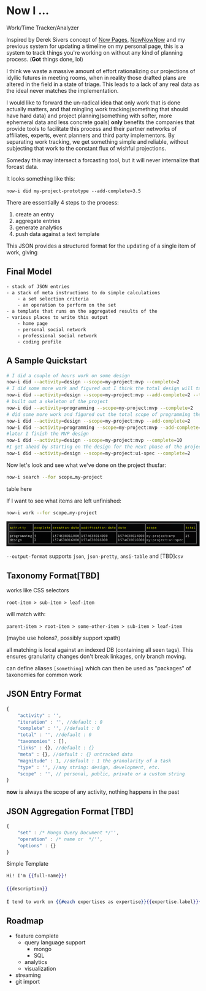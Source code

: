 Now I ...
=========

Work/Time Tracker/Analyzer

Inspired by Derek Sivers concept of [Now Pages](https://sivers.org/now), [NowNowNow](https://nownownow.com/) and my previous system for updating a timeline on my personal page, this is a system to track things you're working on without any kind of planning process. (**Got** things done, lol)

I think we waste a massive amount of effort rationalizing our projections of idyllic futures in meeting rooms, when in reality those drafted plans are altered in the field in a state of triage. This leads to a lack of any real data as the ideal never matches the implementation.

I would like to forward the un-radical idea that only work that is done actually matters, and that mingling work tracking(something that should have hard data) and project planning(something with softer, more ephemeral data and less concrete goals) **only** benefits the companies that provide tools to facilitate this process and their partner networks of affiliates, experts, event planners and third party implementors. By separating work tracking, we get something simple and reliable, without subjecting that work to the constant flux of wishful projections.

Someday this may intersect a forcasting tool, but it will never internalize that forcast data.

It looks something like this:

`now-i did my-project-prototype --add-complete=3.5`

There are essentially 4 steps to the process:

1. create an entry
2. aggregate entries
3. generate analytics
4. push data against a text template

This JSON provides a structured format for the updating of a single item of work, giving

Final Model
-----------

    - stack of JSON entries
    - a stack of meta instructions to do simple calculations
        - a set selection criteria
        - an operation to perform on the set
    - a template that runs on the aggregated results of the
    - various places to write this output
        - home page
        - personal social network
        - professional social network
        - coding profile


A Sample Quickstart
-------------------

```bash
# I did a couple of hours work on some design
now-i did --activity=design --scope=my-project:mvp --complete=2
# I did some more work and figured out I think the total design will take 10 hours
now-i did --activity=design --scope=my-project:mvp --add-complete=2 --total=10
# built out a skeleton of the project
now-i did --activity=programming --scope=my-project:mvp --complete=2
# did some more work and figured out the total scope of programming the MVP
now-i did --activity=design --scope=my-project:mvp --add-complete=2
now-i did --activity=programming --scope=my-project:mvp --add-complete=3 --total=15
#later I finish the MVP design
now-i did --activity=design --scope=my-project:mvp --complete=10
#I get ahead by starting on the design for the next phase of the project
now-i did --activity=design --scope=my-project:ui-spec --complete=2
```

Now let's look and see what we've done on the project thusfar:
```bash
now-i search --for scope…my-project
```

table here

If I want to see what items are left unfinished:
```bash
now-i work --for scope…my-project
```

![work-output](docs/output.png)

`--output-format` supports `json`, `json-pretty`, `ansi-table` and [TBD]`csv`

Taxonomy Format[TBD]
---------------

works like CSS selectors

`root-item > sub-item > leaf-item`

will match with:

`parent-item > root-item > some-other-item > sub-item > leaf-item`

(maybe use holons?, possibly support xpath)

all matching is local against an indexed DB (containing all seen tags). This ensures granularity changes don't break linkages, only branch moving.

can define aliases `[something]` which can then be used as "packages" of taxonomies for common work


JSON Entry Format
-----------------

```js
{
    "activity" : '',
    "iteration" : '', //default : 0
    "complete" : '', //default : 0
    "total" : '', //default : 0
    "taxonomies" : [],
    "links" : {}, //default : {}
    "meta" : {}, //default : {} untracked data
    "magnitude" : 1, //default : 1 the granularity of a task
    "type" : '', //any string: design, development, etc.
    "scope" : '', // personal, public, private or a custom string
}
```
**now** is always the scope of any activity, nothing happens in the past

JSON Aggregation Format [TBD]
-----------------------

```js
{
    "set" : /* Mongo Query Document */'',
    "operation" : /* name or  */'',
    "options" : {}
}
```

Simple Template

```handlebars
Hi! I'm {{full-name}}!

{{description}}

I tend to work on {{#each expertises as expertise}}{{expertise.label}}{{/each}}

```

Roadmap
-------

- feature complete
    - query language support
        - mongo
        - SQL
    - analytics
    - visualization
- streaming
- git import
